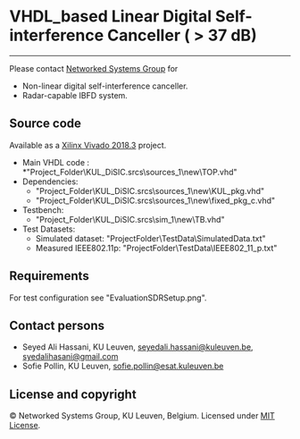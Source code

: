 # VHDL_based Linear Digital Self-interference Canceller ( > 37 dB)
---------
Please contact [Networked Systems Group](https://www.esat.kuleuven.be/telemic/research/NetworkedSystems) for
* Non-linear digital self-interference canceller.
* Radar-capable IBFD system.

## Source code
Available as a [Xilinx Vivado 2018.3](https://www.xilinx.com/support/download/index.html/content/xilinx/en/downloadNav/vivado-design-tools/2018-3.html) project.
* Main VHDL code : 
    *"Project_Folder\KUL_DiSIC.srcs\sources_1\new\TOP.vhd"
* Dependencies: 
    *  "Project_Folder\KUL_DiSIC.srcs\sources_1\new\KUL_pkg.vhd"
    *  "Project_Folder\KUL_DiSIC.srcs\sources_1\new\fixed_pkg_c.vhd"
* Testbench: 
    * "Project_Folder\KUL_DiSIC.srcs\sim_1\new\TB.vhd"
* Test Datasets:
    * Simulated dataset: "ProjectFolder\TestData\SimulatedData.txt"
    * Measured IEEE802.11p: "ProjectFolder\TestData\IEEE802_11_p.txt"
## Requirements
For test configuration see "EvaluationSDRSetup.png".
## Contact persons
* Seyed Ali Hassani, KU Leuven, seyedali.hassani@kuleuven.be, syedalihasani@gmail.com
* Sofie Pollin, KU Leuven, sofie.pollin@esat.kuleuven.be
## License and copyright
© Networked Systems Group, KU Leuven, Belgium.
Licensed under [MIT License](LICENSE).